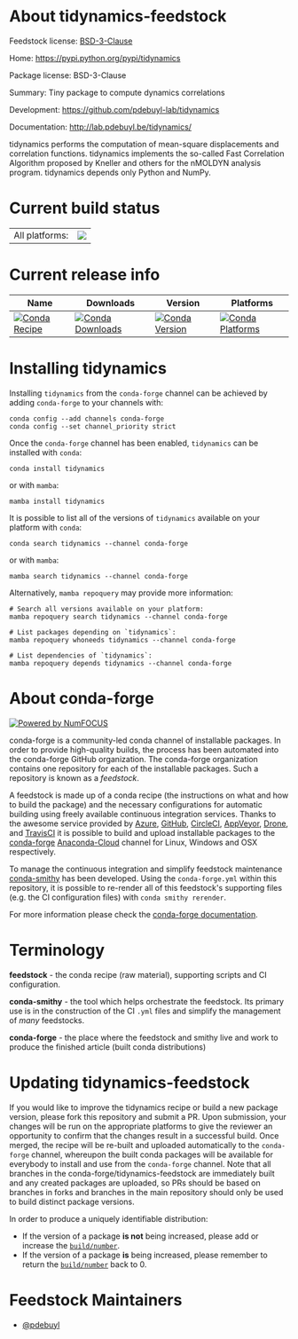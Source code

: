 About tidynamics-feedstock
==========================

Feedstock license: [BSD-3-Clause](https://github.com/conda-forge/tidynamics-feedstock/blob/main/LICENSE.txt)

Home:  https://pypi.python.org/pypi/tidynamics

Package license: BSD-3-Clause

Summary: Tiny package to compute dynamics correlations

Development: https://github.com/pdebuyl-lab/tidynamics

Documentation: http://lab.pdebuyl.be/tidynamics/

tidynamics performs the computation of mean-square displacements and correlation functions.
tidynamics implements the so-called Fast Correlation Algorithm proposed by Kneller and others for the nMOLDYN analysis program.
tidynamics depends only Python and NumPy.


Current build status
====================


<table><tr><td>All platforms:</td>
    <td>
      <a href="https://dev.azure.com/conda-forge/feedstock-builds/_build/latest?definitionId=5414&branchName=main">
        <img src="https://dev.azure.com/conda-forge/feedstock-builds/_apis/build/status/tidynamics-feedstock?branchName=main">
      </a>
    </td>
  </tr>
</table>

Current release info
====================

| Name | Downloads | Version | Platforms |
| --- | --- | --- | --- |
| [![Conda Recipe](https://img.shields.io/badge/recipe-tidynamics-green.svg)](https://anaconda.org/conda-forge/tidynamics) | [![Conda Downloads](https://img.shields.io/conda/dn/conda-forge/tidynamics.svg)](https://anaconda.org/conda-forge/tidynamics) | [![Conda Version](https://img.shields.io/conda/vn/conda-forge/tidynamics.svg)](https://anaconda.org/conda-forge/tidynamics) | [![Conda Platforms](https://img.shields.io/conda/pn/conda-forge/tidynamics.svg)](https://anaconda.org/conda-forge/tidynamics) |

Installing tidynamics
=====================

Installing `tidynamics` from the `conda-forge` channel can be achieved by adding `conda-forge` to your channels with:

```
conda config --add channels conda-forge
conda config --set channel_priority strict
```

Once the `conda-forge` channel has been enabled, `tidynamics` can be installed with `conda`:

```
conda install tidynamics
```

or with `mamba`:

```
mamba install tidynamics
```

It is possible to list all of the versions of `tidynamics` available on your platform with `conda`:

```
conda search tidynamics --channel conda-forge
```

or with `mamba`:

```
mamba search tidynamics --channel conda-forge
```

Alternatively, `mamba repoquery` may provide more information:

```
# Search all versions available on your platform:
mamba repoquery search tidynamics --channel conda-forge

# List packages depending on `tidynamics`:
mamba repoquery whoneeds tidynamics --channel conda-forge

# List dependencies of `tidynamics`:
mamba repoquery depends tidynamics --channel conda-forge
```


About conda-forge
=================

[![Powered by
NumFOCUS](https://img.shields.io/badge/powered%20by-NumFOCUS-orange.svg?style=flat&colorA=E1523D&colorB=007D8A)](https://numfocus.org)

conda-forge is a community-led conda channel of installable packages.
In order to provide high-quality builds, the process has been automated into the
conda-forge GitHub organization. The conda-forge organization contains one repository
for each of the installable packages. Such a repository is known as a *feedstock*.

A feedstock is made up of a conda recipe (the instructions on what and how to build
the package) and the necessary configurations for automatic building using freely
available continuous integration services. Thanks to the awesome service provided by
[Azure](https://azure.microsoft.com/en-us/services/devops/), [GitHub](https://github.com/),
[CircleCI](https://circleci.com/), [AppVeyor](https://www.appveyor.com/),
[Drone](https://cloud.drone.io/welcome), and [TravisCI](https://travis-ci.com/)
it is possible to build and upload installable packages to the
[conda-forge](https://anaconda.org/conda-forge) [Anaconda-Cloud](https://anaconda.org/)
channel for Linux, Windows and OSX respectively.

To manage the continuous integration and simplify feedstock maintenance
[conda-smithy](https://github.com/conda-forge/conda-smithy) has been developed.
Using the ``conda-forge.yml`` within this repository, it is possible to re-render all of
this feedstock's supporting files (e.g. the CI configuration files) with ``conda smithy rerender``.

For more information please check the [conda-forge documentation](https://conda-forge.org/docs/).

Terminology
===========

**feedstock** - the conda recipe (raw material), supporting scripts and CI configuration.

**conda-smithy** - the tool which helps orchestrate the feedstock.
                   Its primary use is in the construction of the CI ``.yml`` files
                   and simplify the management of *many* feedstocks.

**conda-forge** - the place where the feedstock and smithy live and work to
                  produce the finished article (built conda distributions)


Updating tidynamics-feedstock
=============================

If you would like to improve the tidynamics recipe or build a new
package version, please fork this repository and submit a PR. Upon submission,
your changes will be run on the appropriate platforms to give the reviewer an
opportunity to confirm that the changes result in a successful build. Once
merged, the recipe will be re-built and uploaded automatically to the
`conda-forge` channel, whereupon the built conda packages will be available for
everybody to install and use from the `conda-forge` channel.
Note that all branches in the conda-forge/tidynamics-feedstock are
immediately built and any created packages are uploaded, so PRs should be based
on branches in forks and branches in the main repository should only be used to
build distinct package versions.

In order to produce a uniquely identifiable distribution:
 * If the version of a package **is not** being increased, please add or increase
   the [``build/number``](https://docs.conda.io/projects/conda-build/en/latest/resources/define-metadata.html#build-number-and-string).
 * If the version of a package **is** being increased, please remember to return
   the [``build/number``](https://docs.conda.io/projects/conda-build/en/latest/resources/define-metadata.html#build-number-and-string)
   back to 0.

Feedstock Maintainers
=====================

* [@pdebuyl](https://github.com/pdebuyl/)

